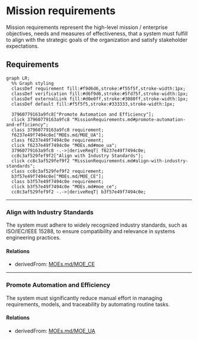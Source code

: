 # Mission requirements
Mission requirements represent the high-level mission / enterprise  objectives, needs and measures of effectiveness, that a system must fulfill to align with the strategic goals of the organization and satisfy stakeholder expectations. 

## Requirements
```mermaid
graph LR;
  %% Graph styling
  classDef requirement fill:#f9d6d6,stroke:#f55f5f,stroke-width:1px;
  classDef verification fill:#d6f9d6,stroke:#5fd75f,stroke-width:1px;
  classDef externalLink fill:#d0e0ff,stroke:#3080ff,stroke-width:1px;
  classDef default fill:#f5f5f5,stroke:#333333,stroke-width:1px;

  37960779163a9fc8["Promote Automation and Efficiency"];
  click 37960779163a9fc8 "MissionRequirements.md#promote-automation-and-efficiency";
  class 37960779163a9fc8 requirement;
  f6237e49f7494c0e["MOEs.md/MOE_UA"];
  class f6237e49f7494c0e requirement;
  click f6237e49f7494c0e "MOEs.md#moe_ua";
  37960779163a9fc8 -.->|deriveReqT| f6237e49f7494c0e;
  cc8c3af529fef9f2["Align with Industry Standards"];
  click cc8c3af529fef9f2 "MissionRequirements.md#align-with-industry-standards";
  class cc8c3af529fef9f2 requirement;
  b3f57e49f7494c0e["MOEs.md/MOE_CE"];
  class b3f57e49f7494c0e requirement;
  click b3f57e49f7494c0e "MOEs.md#moe_ce";
  cc8c3af529fef9f2 -.->|deriveReqT| b3f57e49f7494c0e;
```

---

### Align with Industry Standards
The system must adhere to widely recognized industry standards, such as ISO/IEC/IEEE 15288, to ensure compatibility and relevance in systems engineering practices.

#### Relations
  * derivedFrom: [MOEs.md/MOE_CE](MOEs.md#moe_ce)

---

### Promote Automation and Efficiency
The system must significantly reduce manual effort in managing requirements, models, and traceability by automating routine tasks.

#### Relations
  * derivedFrom: [MOEs.md/MOE_UA](MOEs.md#moe_ua)